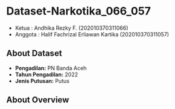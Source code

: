 # Dataset-Narkotika_066_057
- Ketua    : Andhika Rezky F. (202010370311066)
- Anggota  : Halif Fachrizal Erliawan Kartika (202010370311057)

## About Dataset

- **Pengadilan:** PN Banda Aceh
- **Tahun Pengadilan:** 2022
- **Jenis Putusan:** Putus

## About Overview

